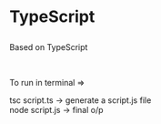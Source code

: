 # <p color = "#3498db">TypeScript</p>

<p color="greenyellow">Based on TypeScript</p>

<br>

<p color = "crimson" font-size = "50px">To run in terminal => </p>

<p color = "greenyellow">tsc script.ts -> generate a script.js file <br> node script.js -> final o/p</p>

<!-- <div><h1>Using<span color=yellow> JavaScript</span> & <span color=cyan> TypeScript</span></h1></div> -->
